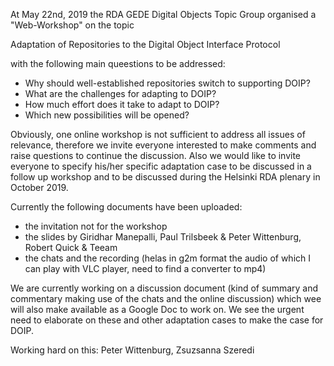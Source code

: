 At May 22nd, 2019 the RDA GEDE Digital Objects Topic Group organised a "Web-Workshop" on the topic

Adaptation of Repositories to the Digital Object Interface Protocol

with the following main queestions to be addressed: 
- Why should well-established repositories switch to supporting DOIP?
- What are the challenges for adapting to DOIP?
- How much effort does it take to adapt to DOIP?
- Which new possibilities will be opened?

Obviously, one online workshop is not sufficient to address all issues of relevance, therefore we invite everyone interested to make comments and raise questions to continue the discussion. Also we would like to invite everyone to specify his/her specific adaptation case to be discussed in a follow up workshop and to be discussed during the Helsinki RDA plenary in October 2019.

Currently the following documents have been uploaded:
- the invitation not for the workshop
- the slides by Giridhar Manepalli, Paul Trilsbeek & Peter Wittenburg, Robert Quick & Teeam
- the chats and the recording (helas in g2m format the audio of which I can play with VLC player, need to find a converter to mp4)

We are currently working on a discussion document (kind of summary and commentary making use of the chats and the online discussion) which wee will also make available as a Google Doc to work on. We see the urgent need to elaborate on these and other adaptation cases to make the case for DOIP.

Working hard on this: Peter Wittenburg, Zsuzsanna Szeredi



